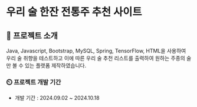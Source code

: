 # 우리 술 한잔 전통주 추천 사이트

## 🍺 프로젝트 소개

Java, Javascript, Bootstrap, MySQL, Spring, TensorFlow, HTML을 사용하여 우리 술 취향을 테스트하고 이에 따른 우리 술 추천 리스트를 출력하여 원하는 주종의 술만 볼 수 있는 플랫폼 제작하였습니다.

### ⏲️ 프로젝트 개발 기간

* 개발 기간 : 2024.09.02 ~ 2024.10.18

